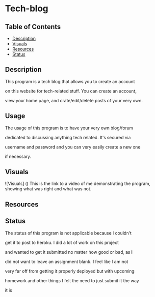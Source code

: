 # Tech-blog

## Table of Contents
- [Description](#description)
- [Visuals](#visuals)
- [Resources](#resources)
- [Status](#status)

## Description

This program is a tech blog that allows you to create an account

on this website for tech-related stuff. You can create an account,

view your home page, and crate/edit/delete posts of your very own.


## Usage

The usage of this program is to have your very own blog/forum 

dedicated to discussing anything tech related. It's secured via

username and password and you can very easily create a new one

if necessary.

## Visuals
![Visuals] ()
This is the link to a video of me demonstrating the program, showing what was right and what was not.

## Resources

<!-- [Live Site](https://github.com/NickLThompson/Employee-tracking-SQL-Application) -->

<!-- [Repository](https://github.com/NickLThompson/Employee-tracking-SQL-Application) -->

## Status

The status of this program is not applicable because I couldn't

get it to post to heroku. I did a lot of work on this project

and wanted to get it submitted no matter how good or bad, as I

did not want to leave an assignment blank. I feel like I am not

very far off from getting it properly deployed but with upcoming

homework and other things I felt the need to just submit it the way

it is